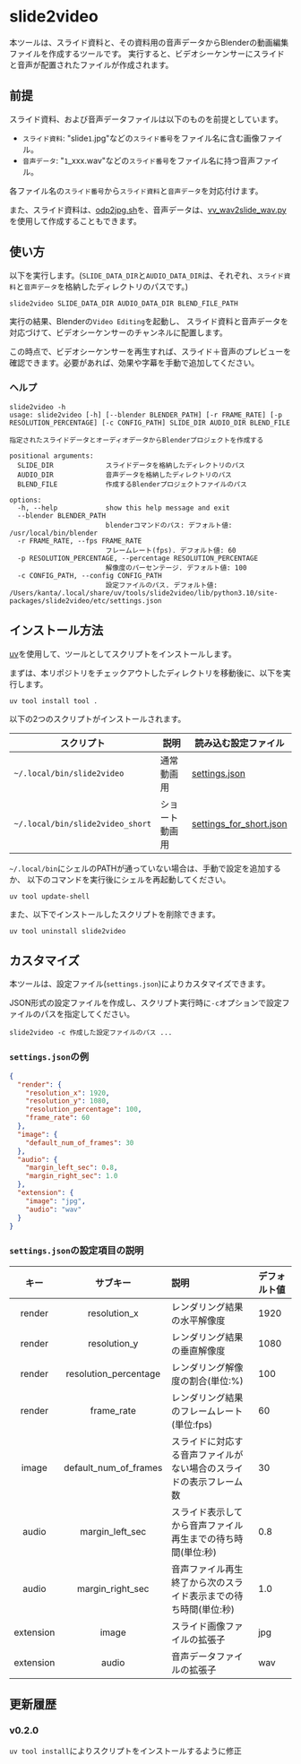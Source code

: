 # slide2video

本ツールは、スライド資料と、その資料用の音声データからBlenderの動画編集ファイルを作成するツールです。
実行すると、ビデオシーケンサーにスライドと音声が配置されたファイルが作成されます。

## 前提

スライド資料、および音声データファイルは以下のものを前提としています。

- `スライド資料`: "slide`1`.jpg"などの`スライド番号`をファイル名に含む画像ファイル。
- `音声データ`: "`1`\_xxx.wav"などの`スライド番号`をファイル名に持つ音声ファイル。

各ファイル名の`スライド番号`から`スライド資料`と`音声データ`を対応付けます。

また、スライド資料は、[odp2jpg.sh](https://github.com/kantas-spike/odp2jpg.sh)を、音声データは、[vv_wav2slide_wav.py](https://github.com/kantas-spike/vv_wav2slide_wav.py)を使用して作成することもできます。

## 使い方

以下を実行します。(`SLIDE_DATA_DIR`と`AUDIO_DATA_DIR`は、それぞれ、`スライド資料`と`音声データ`を格納したディレクトリのパスです。)

```shell
slide2video SLIDE_DATA_DIR AUDIO_DATA_DIR BLEND_FILE_PATH
```

実行の結果、Blenderの`Video Editing`を起動し、
スライド資料と音声データを対応づけて、ビデオシーケンサーのチャンネルに配置します。

この時点で、ビデオシーケンサーを再生すれば、スライド＋音声のプレビューを確認できます。必要があれば、効果や字幕を手動で追加してください。

### ヘルプ

```shell
slide2video -h
usage: slide2video [-h] [--blender BLENDER_PATH] [-r FRAME_RATE] [-p RESOLUTION_PERCENTAGE] [-c CONFIG_PATH] SLIDE_DIR AUDIO_DIR BLEND_FILE

指定されたスライドデータとオーディオデータからBlenderプロジェクトを作成する

positional arguments:
  SLIDE_DIR             スライドデータを格納したディレクトリのパス
  AUDIO_DIR             音声データを格納したディレクトリのパス
  BLEND_FILE            作成するBlenderプロジェクトファイルのパス

options:
  -h, --help            show this help message and exit
  --blender BLENDER_PATH
                        blenderコマンドのパス: デフォルト値: /usr/local/bin/blender
  -r FRAME_RATE, --fps FRAME_RATE
                        フレームレート(fps). デフォルト値: 60
  -p RESOLUTION_PERCENTAGE, --percentage RESOLUTION_PERCENTAGE
                        解像度のパーセンテージ. デフォルト値: 100
  -c CONFIG_PATH, --config CONFIG_PATH
                        設定ファイルのパス. デフォルト値: /Users/kanta/.local/share/uv/tools/slide2video/lib/python3.10/site-packages/slide2video/etc/settings.json
```

## インストール方法

[uv](https://docs.astral.sh/uv/)を使用して、ツールとしてスクリプトをインストールします。

まずは、本リポジトリをチェックアウトしたディレクトリを移動後に、以下を実行します。

```shell
uv tool install tool .
```

以下の2つのスクリプトがインストールされます。

| スクリプト                       | 説明           | 読み込む設定ファイル                                                     |
| -------------------------------- | -------------- | ------------------------------------------------------------------------ |
| `~/.local/bin/slide2video`       | 通常動画用     | [settings.json](./src/slide2video/etc/settings.json)                     |
| `~/.local/bin/slide2video_short` | ショート動画用 | [settings_for_short.json](./src/slide2video/etc/settings_for_short.json) |

`~/.local/bin`にシェルのPATHが通っていない場合は、手動で設定を追加するか、
以下のコマンドを実行後にシェルを再起動してください。

```shell
uv tool update-shell
```

また、以下でインストールしたスクリプトを削除できます。

```shell
uv tool uninstall slide2video
```

## カスタマイズ

本ツールは、設定ファイル(`settings.json`)によりカスタマイズできます。

JSON形式の設定ファイルを作成し、スクリプト実行時に`-c`オプションで設定ファイルのパスを指定してください。

```shell
slide2video -c 作成した設定ファイルのパス ...
```

### `settings.json`の例

```json
{
  "render": {
    "resolution_x": 1920,
    "resolution_y": 1080,
    "resolution_percentage": 100,
    "frame_rate": 60
  },
  "image": {
    "default_num_of_frames": 30
  },
  "audio": {
    "margin_left_sec": 0.8,
    "margin_right_sec": 1.0
  },
  "extension": {
    "image": "jpg",
    "audio": "wav"
  }
}
```

### `settings.json`の設定項目の説明

|   キー    |       サブキー        | 説明                                                               | デフォルト値 |
| :-------: | :-------------------: | :----------------------------------------------------------------- | :----------- |
|  render   |     resolution_x      | レンダリング結果の水平解像度                                       | 1920         |
|  render   |     resolution_y      | レンダリング結果の垂直解像度                                       | 1080         |
|  render   | resolution_percentage | レンダリング解像度の割合(単位:%)                                   | 100          |
|  render   |      frame_rate       | レンダリング結果のフレームレート(単位:fps)                         | 60           |
|   image   | default_num_of_frames | スライドに対応する音声ファイルがない場合のスライドの表示フレーム数 | 30           |
|   audio   |    margin_left_sec    | スライド表示してから音声ファイル再生までの待ち時間(単位:秒)        | 0.8          |
|   audio   |   margin_right_sec    | 音声ファイル再生終了から次のスライド表示までの待ち時間(単位:秒)    | 1.0          |
| extension |         image         | スライド画像ファイルの拡張子                                       | jpg          |
| extension |         audio         | 音声データファイルの拡張子                                         | wav          |

## 更新履歴

### v0.2.0

`uv tool install`によりスクリプトをインストールするように修正
